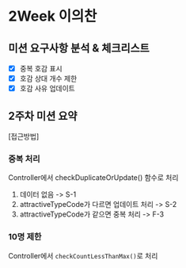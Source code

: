 # 2Week 이의찬


## 미션 요구사항 분석 & 체크리스트

- [x] 중복 호감 표시
- [x] 호감 상대 개수 제한
- [x] 호감 사유 업데이트

## 2주차 미션 요약

[접근방법]

### 중복 처리
Controller에서 checkDuplicateOrUpdate() 함수로 처리

1. 데이터 없음 -> S-1
2. attractiveTypeCode가 다르면 업데이트 처리 -> S-2
3. attractiveTypeCode가 같으면 중복 처리 -> F-3

### 10명 제한

Controller에서 `checkCountLessThanMax()`로 처리

